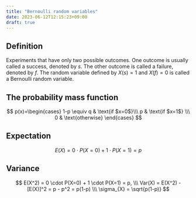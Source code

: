 ```yaml
---
title: "Bernoulli random variables"
date: 2023-06-12T12:15:23+09:00
draft: true
---
```


## Definition
Experiments that have only two possible outcomes. One outcome is usually called a success, denoted by $s$. The other outcome is called a failure, denoted by $f$. The random variable defined by $X(s) = 1$ and $X(f) = 0$ is called a Bernoulli random variable.

## The probability mass function
$$
p(x)=\begin{cases}
1-p \equiv q & \text{if $x=0$}\\\
p & \text{if $x=1$} \\\
0 & \text{otherwise}
\end{cases}
$$

## Expectation
$$
E(X) = 0 \cdot P(X=0) + 1 \cdot P(X= 1) = p
$$

## Variance
$$
E(X^2) = 0 \cdot P(X=0) + 1 \cdot P(X=1) = p, \\\
Var(X) = E(X^2) - [E(X)]^2 = p - p^2 = p(1-p) \\\
\sigma_{X} = \sqrt{p(1-p)}
$$